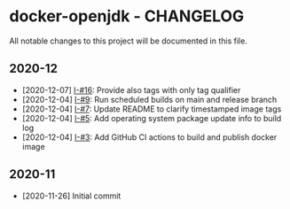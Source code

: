 # docker-openjdk - CHANGELOG
All notable changes to this project will be documented in this file.

## 2020-12
* [2020-12-07] [I-#16](https://github.com/koenvangeerteruy/docker-openjdk/issues/16): Provide also tags with only tag qualifier
* [2020-12-04] [I-#9](https://github.com/koenvangeerteruy/docker-openjdk/issues/9): Run scheduled builds on main and release branch
* [2020-12-04] [I-#7](https://github.com/koenvangeerteruy/docker-openjdk/issues/7): Update README to clarify timestamped image tags
* [2020-12-04] [I-#5](https://github.com/koenvangeerteruy/docker-openjdk/issues/5): Add operating system package update info to build log
* [2020-12-04] [I-#3](https://github.com/koenvangeerteruy/docker-openjdk/issues/3): Add GitHub CI actions to build and publish docker image

## 2020-11
* [2020-11-26] Initial commit
